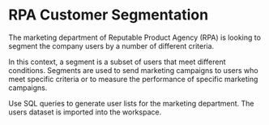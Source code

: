 # RPA Customer Segmentation
The marketing department of Reputable Product Agency (RPA) is looking to segment the company users by a number of different criteria.

In this context, a segment is a subset of users that meet different conditions. Segments are used to send marketing campaigns to users who meet specific criteria or to measure the performance of specific marketing campaigns.

Use SQL queries to generate user lists for the marketing department. The users dataset is imported into the workspace.
